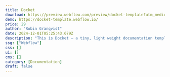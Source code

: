 ```yaml
---
title: Docket
download: https://preview.webflow.com/preview/docket-template?utm_medium=preview_link&utm_source=designer&utm_content=docket-template&preview=754a0715482d0d0b504115f6e47383b5&locale=en&workflow=preview
demo: https://docket-template.webflow.io/
price: 29
author: "Robin Granqvist"
date: 2024-12-01T05:25:43.679Z
description: "This is Docket — a tiny, light weight documentation template for small to medium sized digital products or services. Help your users find relevant information through a minimal design that's optimized for readability and ease of use."
ssg: ["Webflow"]
css: []
ui: []
cms: []
category: [Documentation]
draft: false
---
```

